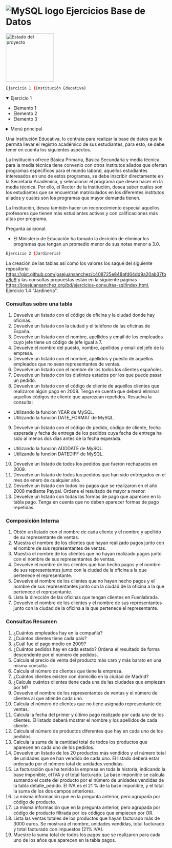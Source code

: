 # **![MySQL logo](https://img.icons8.com/color/48/000000/mysql-logo.png) Ejercicios Base de Datos**


<img alt="Estado del proyecto" src="https://img.shields.io/badge/Estado-En%20proceso-blue" style="width: 150px;">

```bash
Ejercicio 1 (Institución Educativa)
```
 <details open>
  <summary>Ejercicio 1</summary>

  - Elemento 1
  - Elemento 2
  - Elemento 3
</details>
<details>
  <summary>Menú principal</summary>

  <details>
    <summary>Submenú 1</summary>

    - Elemento 1
    - Elemento 2
    - Elemento 3
  </details>

  <details>
    <summary>Submenú 2</summary>

    - Elemento 1
    - Elemento 2
    - Elemento 3
  </details>

  <details>
    <summary>Submenú 3</summary>

    - Elemento 1
    - Elemento 2
    - Elemento 3
  </details>

</details>

Una Institución Educativa, lo contrata para realizar la base de datos que le permita llevar el registro académico de sus estudiantes, para esto, se debe tener en cuenta los siguientes aspectos.

La Institución ofrece Básica Primaria, Básica Secundaria y media técnica, para la media técnica tiene convenio con otros institutos aliados que ofertan programas específicos para el mundo laboral, aquellos estudiantes interesados en uno de estos programas, se debe inscribir directamente en la Secretaria Académica, y seleccionar el programa que desea hacer en la media técnica. Por ello, el Rector de la Institución, desea saber cuáles son los estudiantes que se encuentran matriculados en los diferentes institutos aliados y cuales son los programas que mayor demanda tienen.

La Institución, desea también hacer un reconocimiento especial aquellos profesores que tienen más estudiantes activos y con calificaciones más altas por programa.

Pregunta adicional.
- El Ministerio de Educación ha tomado la decición de eliminar los programas que tengan un promedio menor de sus notas menor a 3.0.



```bash
Ejercicio 2 (Jardineria)
```
La creación de las tablas así como los valores los saqué del siguiente repositorio https://gist.github.com/josejuansanchez/c408725e848afd64dd9a20ab37fba8c9
y las consultas propuestas están en la siguiente páginas https://josejuansanchez.org/bd/ejercicios-consultas-sql/index.html, Ejercicio 1.4 "Jardinería".

### Consultas sobre una tabla
1. Devuelve un listado con el código de oficina y la ciudad donde hay oficinas.
2. Devuelve un listado con la ciudad y el teléfono de las oficinas de España.
3. Devuelve un listado con el nombre, apellidos y email de los empleados cuyo jefe tiene un código de jefe igual a 7.
4. Devuelve el nombre del puesto, nombre, apellidos y email del jefe de la empresa.
5. Devuelve un listado con el nombre, apellidos y puesto de aquellos empleados que no sean representantes de ventas.
6. Devuelve un listado con el nombre de los todos los clientes españoles.
7. Devuelve un listado con los distintos estados por los que puede pasar un pedido.
8. Devuelve un listado con el código de cliente de aquellos clientes que realizaron algún pago en 2008. Tenga en cuenta que deberá eliminar aquellos códigos de cliente que aparezcan repetidos. Resuelva la consulta:
* Utilizando la función YEAR de MySQL.
* Utilizando la función DATE_FORMAT de MySQL.
9. Devuelve un listado con el código de pedido, código de cliente, fecha esperada y fecha de entrega de los pedidos cuya fecha de entrega ha sido al menos dos días antes de la fecha esperada.
* Utilizando la función ADDDATE de MySQL.
* Utilizando la función DATEDIFF de MySQL.
10. Devuelve un listado de todos los pedidos que fueron rechazados en 2009.
11. Devuelve un listado de todos los pedidos que han sido entregados en el mes de enero de cualquier año.
12. Devuelve un listado con todos los pagos que se realizaron en el año 2008 mediante Paypal. Ordene el resultado de mayor a menor.
13. Devuelve un listado con todas las formas de pago que aparecen en la tabla pago. Tenga en cuenta que no deben aparecer formas de pago repetidas.

### Composición Interna

1. Obtén un listado con el nombre de cada cliente y el nombre y apellido de su representante de ventas.
2. Muestra el nombre de los clientes que hayan realizado pagos junto con el nombre de sus representantes de ventas.
3. Muestra el nombre de los clientes que no hayan realizado pagos junto con el nombre de sus representantes de ventas.
4. Devuelve el nombre de los clientes que han hecho pagos y el nombre de sus representantes junto con la ciudad de la oficina a la que pertenece el representante.
5. Devuelve el nombre de los clientes que no hayan hecho pagos y el nombre de sus representantes junto con la ciudad de la oficina a la que pertenece el representante.
6. Lista la dirección de las oficinas que tengan clientes en Fuenlabrada.
7. Devuelve el nombre de los clientes y el nombre de sus representantes junto con la ciudad de la oficina a la que pertenece el representante.

### Consultas Resumen
1. ¿Cuántos empleados hay en la compañía?
2. ¿Cuántos clientes tiene cada país?
3. ¿Cuál fue el pago medio en 2009?
4. ¿Cuántos pedidos hay en cada estado? Ordena el resultado de forma descendente por el número de pedidos.
5. Calcula el precio de venta del producto más caro y más barato en una misma consulta.
6. Calcula el número de clientes que tiene la empresa.
7. ¿Cuántos clientes existen con domicilio en la ciudad de Madrid?
8. ¿Calcula cuántos clientes tiene cada una de las ciudades que empiezan por M?
9. Devuelve el nombre de los representantes de ventas y el número de clientes al que atiende cada uno.
10. Calcula el número de clientes que no tiene asignado representante de ventas.
11. Calcula la fecha del primer y último pago realizado por cada uno de los clientes. El listado deberá mostrar el nombre y los apellidos de cada cliente.
12. Calcula el número de productos diferentes que hay en cada uno de los pedidos.
13. Calcula la suma de la cantidad total de todos los productos que aparecen en cada uno de los pedidos.
14. Devuelve un listado de los 20 productos más vendidos y el número total de unidades que se han vendido de cada uno. El listado deberá estar ordenado por el número total de unidades vendidas.
15. La facturación que ha tenido la empresa en toda la historia, indicando la base imponible, el IVA y el total facturado. La base imponible se calcula sumando el coste del producto por el número de unidades vendidas de la tabla detalle_pedido. El IVA es el 21 % de la base imponible, y el total la suma de los dos campos anteriores.
16. La misma información que en la pregunta anterior, pero agrupada por código de producto.
17. La misma información que en la pregunta anterior, pero agrupada por código de producto filtrada por los códigos que empiecen por OR.
18. Lista las ventas totales de los productos que hayan facturado más de 3000 euros. Se mostrará el nombre, unidades vendidas, total facturado y total facturado con impuestos (21% IVA).
19. Muestre la suma total de todos los pagos que se realizaron para cada uno de los años que aparecen en la tabla pagos.
